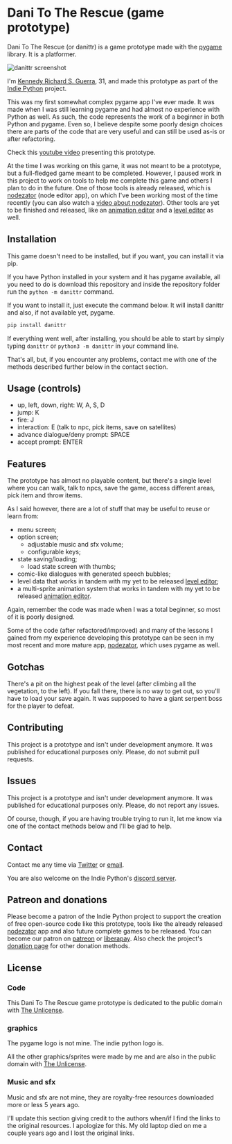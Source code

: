 # Dani To The Rescue (game prototype)

Dani To The Rescue (or danittr) is a game prototype made with the [pygame](https://pygame.org) library. It is a platformer.

![danittr screenshot](https://i.imgur.com/mVItT7D.jpg)

I'm [Kennedy Richard S. Guerra](https://kennedyrichard.com), 31, and made this prototype as part of the [Indie Python](https://indiepython.com) project.

This was my first somewhat complex pygame app I've ever made. It was made when I was still learning pygame and had almost no experience with Python as well. As such, the code represents the work of a beginner in both Python and pygame. Even so, I believe despite some poorly design choices there are parts of the code that are very useful and can still be used as-is or after refactoring.

Check this [youtube video](https://www.youtube.com/watch?v=O9F5E1CEWK8) presenting this prototype.

At the time I was working on this game, it was not meant to be a prototype, but a full-fledged game meant to be completed. However, I paused work in this project to work on tools to help me complete this game and others I plan to do in the future. One of those tools is already released, which is [nodezator][] (node editor app), on which I've been working most of the time recently (you can also watch a [video about nodezator](https://www.youtube.com/watch?v=GlQJvuU7Z_8)). Other tools are yet to be finished and released, like an [animation editor][] and a [level editor][] as well.


## Installation

This game doesn't need to be installed, but if you want, you can install it via pip.

If you have Python installed in your system and it has pygame available, all you need to do is download this repository and inside the repository folder run the `python -m danittr` command.

If you want to install it, just execute the command below. It will install danittr and also, if not available yet, pygame.
 
```bash
pip install danittr
```

If everything went well, after installing, you should be able to start by simply typing `danittr` or `python3 -m danittr` in your command line.

That's all, but, if you encounter any problems, contact me with one of the methods described further below in the contact section.


## Usage (controls)

- up, left, down, right: W, A, S, D
- jump: K
- fire: J
- interaction: E (talk to npc, pick items, save on satellites)
- advance dialogue/deny prompt: SPACE
- accept prompt: ENTER


## Features

The prototype has almost no playable content, but there's a single level where you can walk, talk to npcs, save the game, access different areas, pick item and throw items.

As I said however, there are a lot of stuff that may be useful to reuse or learn from:

- menu screen;
- option screen;
  - adjustable music and sfx volume;
  - configurable keys;
- state saving/loading;
  - load state screen with thumbs;
- comic-like dialogues with generated speech bubbles;
- level data that works in tandem with my yet to be released [level editor][];
- a multi-sprite animation system that works in tandem with my yet to be released [animation editor][].

Again, remember the code was made when I was a total beginner, so most of it is poorly designed.

Some of the code (after refactored/improved) and many of the lessons I gained from my experience developing this prototype can be seen in my most recent and more mature app, [nodezator][], which uses pygame as well.


## Gotchas

There's a pit on the highest peak of the level (after climbing all the vegetation, to the left). If you fall there, there is no way to get out, so you'll have to load your save again. It was supposed to have a giant serpent boss for the player to defeat.


## Contributing

This project is a prototype and isn't under development anymore. It was published for educational purposes only. Please, do not submit pull requests.


## Issues

This project is a prototype and isn't under development anymore. It was published for educational purposes only. Please, do not report any issues.

Of course, though, if you are having trouble trying to run it, let me know via one of the contact methods below and I'll be glad to help.


## Contact

Contact me any time via [Twitter](https://twitter.com/KennedyRichard) or [email](mailto:kennedy@kennedyrichard.com).

You are also welcome on the Indie Python's [discord server](https://indiepython.com/discord).


## Patreon and donations

Please become a patron of the Indie Python project to support the creation of free open-source code like this prototype, tools like the already released [nodezator][] app and also future complete games to be released. You can become our patron on [patreon](https://patreon.com/KennedyRichard) or [liberapay](https://liberapay.com/KennedyRichard). Also check the project's [donation page](https://indiepython.com/donate) for other donation methods.

## License

### Code

This Dani To The Rescue game prototype is dedicated to the public domain with [The Unlicense][].

### graphics

The pygame logo is not mine. The indie python logo is.

All the other graphics/sprites were made by me and are also in the public domain with [The Unlicense][].

### Music and sfx

Music and sfx are not mine, they are royalty-free resources downloaded more or less 5 years ago.

I'll update this section giving credit to the authors when/if I find the links to the original resources. I apologize for this. My old laptop died on me a couple years ago and I lost the original links.


[nodezator]: https://github.com/IndiePython/nodezator
[animation editor]: https://www.youtube.com/watch?v=gj_yfWpYnYE
[level editor]: https://www.youtube.com/watch?v=TwmAVV_1Gs4
[The Unlicense]: https://unlicense.org/
